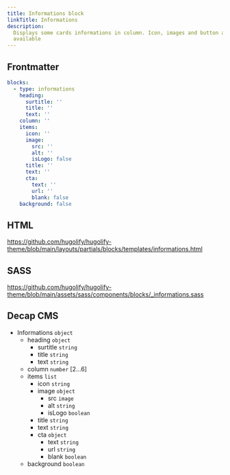 ```yaml
---
title: Informations block
linkTitle: Informations
description:
  Displays some cards informations in column. Icon, images and button are
  available
---
```


## Frontmatter

```yml
blocks:
  - type: informations
    heading:
      surtitle: ''
      title: ''
      text: ''
    column: ''
    items:
      icon: ''
      image:
        src: ''
        alt: ''
        isLogo: false
      title: ''
      text: ''
      cta:
        text: ''
        url: ''
        blank: false
    background: false
```

## HTML

https://github.com/hugolify/hugolify-theme/blob/main/layouts/partials/blocks/templates/informations.html

## SASS

https://github.com/hugolify/hugolify-theme/blob/main/assets/sass/components/blocks/_informations.sass

## Decap CMS

- Informations `object`
  - heading `object`
    - surtitle `string`
    - title `string`
    - text `string`
  - column `number` [2…6]
  - items `list`
    - icon `string`
    - image `object`
      - src `image`
      - alt `string`
      - isLogo `boolean`
    - title `string`
    - text `string`
    - cta `object`
      - text `string`
      - url `string`
      - blank `boolean`
  - background `boolean`
